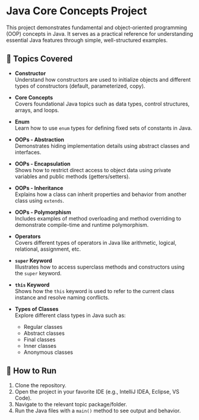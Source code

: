 # Java Core Concepts Project

This project demonstrates fundamental and object-oriented programming (OOP) concepts in Java. It serves as a practical reference for understanding essential Java features through simple, well-structured examples.

## 📁 Topics Covered

- **Constructor**  
  Understand how constructors are used to initialize objects and different types of constructors (default, parameterized, copy).

- **Core Concepts**  
  Covers foundational Java topics such as data types, control structures, arrays, and loops.

- **Enum**  
  Learn how to use `enum` types for defining fixed sets of constants in Java.

- **OOPs - Abstraction**  
  Demonstrates hiding implementation details using abstract classes and interfaces.

- **OOPs - Encapsulation**  
  Shows how to restrict direct access to object data using private variables and public methods (getters/setters).

- **OOPs - Inheritance**  
  Explains how a class can inherit properties and behavior from another class using `extends`.

- **OOPs - Polymorphism**  
  Includes examples of method overloading and method overriding to demonstrate compile-time and runtime polymorphism.

- **Operators**  
  Covers different types of operators in Java like arithmetic, logical, relational, assignment, etc.

- **`super` Keyword**  
  Illustrates how to access superclass methods and constructors using the `super` keyword.

- **`this` Keyword**  
  Shows how the `this` keyword is used to refer to the current class instance and resolve naming conflicts.

- **Types of Classes**  
  Explore different class types in Java such as:
  - Regular classes
  - Abstract classes
  - Final classes
  - Inner classes
  - Anonymous classes

## 🔧 How to Run

1. Clone the repository.
2. Open the project in your favorite IDE (e.g., IntelliJ IDEA, Eclipse, VS Code).
3. Navigate to the relevant topic package/folder.
4. Run the Java files with a `main()` method to see output and behavior.
